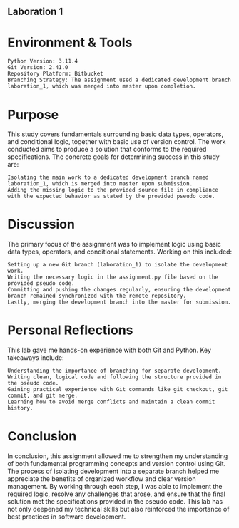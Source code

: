 ## Laboration 1
# Environment & Tools

    Python Version: 3.11.4
    Git Version: 2.41.0
    Repository Platform: Bitbucket
    Branching Strategy: The assignment used a dedicated development branch laboration_1, which was merged into master upon completion.

# Purpose

This study covers fundamentals surrounding basic data types, operators, and conditional logic, together with basic use of version control. The work conducted aims to produce a solution that conforms to the required specifications. The concrete goals for determining success in this study are:

    Isolating the main work to a dedicated development branch named laboration_1, which is merged into master upon submission.
    Adding the missing logic to the provided source file in compliance with the expected behavior as stated by the provided pseudo code.

# Discussion

The primary focus of the assignment was to implement logic using basic data types, operators, and conditional statements. Working on this included:

    Setting up a new Git branch (laboration_1) to isolate the development work.
    Writing the necessary logic in the assignment.py file based on the provided pseudo code.
    Committing and pushing the changes regularly, ensuring the development branch remained synchronized with the remote repository.
    Lastly, merging the development branch into the master for submission.

# Personal Reflections

This lab gave me hands-on experience with both Git and Python. Key takeaways include:

    Understanding the importance of branching for separate development.
    Writing clean, logical code and following the structure provided in the pseudo code.
    Gaining practical experience with Git commands like git checkout, git commit, and git merge.
    Learning how to avoid merge conflicts and maintain a clean commit history.

# Conclusion

In conclusion, this assignment allowed me to strengthen my understanding of both fundamental programming concepts and version control using Git. The process of isolating development into a separate branch helped me appreciate the benefits of organized workflow and clear version management. By working through each step, I was able to implement the required logic, resolve any challenges that arose, and ensure that the final solution met the specifications provided in the pseudo code. This lab has not only deepened my technical skills but also reinforced the importance of best practices in software development.

